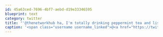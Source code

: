 ```yaml
---
id: 45a63ced-7696-4bf7-aebd-d19e33346595
blueprint: text
category: twitter
title: "'@thenetworkhub ha, I'm totally drinking peppermint tea and listening to DI.fm dubstep. Weird!"
caption: '<span class="username username_linked">@<a href="https://twitter.com/thenetworkhub" title="The Network Hub">thenetworkhub</a></span> ha, I''m totally drinking peppermint tea and listening to DI.fm dubstep. Weird!'
---
```

